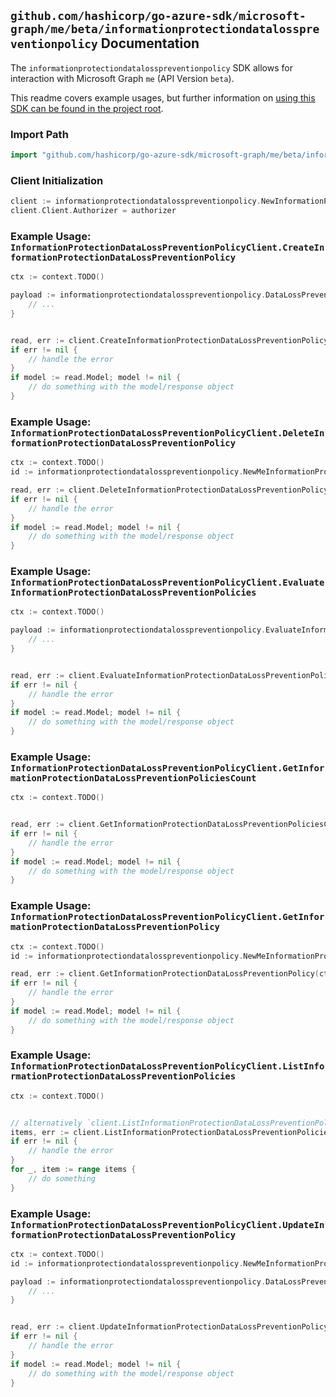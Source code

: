 
## `github.com/hashicorp/go-azure-sdk/microsoft-graph/me/beta/informationprotectiondatalosspreventionpolicy` Documentation

The `informationprotectiondatalosspreventionpolicy` SDK allows for interaction with Microsoft Graph `me` (API Version `beta`).

This readme covers example usages, but further information on [using this SDK can be found in the project root](https://github.com/hashicorp/go-azure-sdk/tree/main/docs).

### Import Path

```go
import "github.com/hashicorp/go-azure-sdk/microsoft-graph/me/beta/informationprotectiondatalosspreventionpolicy"
```


### Client Initialization

```go
client := informationprotectiondatalosspreventionpolicy.NewInformationProtectionDataLossPreventionPolicyClientWithBaseURI("https://graph.microsoft.com")
client.Client.Authorizer = authorizer
```


### Example Usage: `InformationProtectionDataLossPreventionPolicyClient.CreateInformationProtectionDataLossPreventionPolicy`

```go
ctx := context.TODO()

payload := informationprotectiondatalosspreventionpolicy.DataLossPreventionPolicy{
	// ...
}


read, err := client.CreateInformationProtectionDataLossPreventionPolicy(ctx, payload, informationprotectiondatalosspreventionpolicy.DefaultCreateInformationProtectionDataLossPreventionPolicyOperationOptions())
if err != nil {
	// handle the error
}
if model := read.Model; model != nil {
	// do something with the model/response object
}
```


### Example Usage: `InformationProtectionDataLossPreventionPolicyClient.DeleteInformationProtectionDataLossPreventionPolicy`

```go
ctx := context.TODO()
id := informationprotectiondatalosspreventionpolicy.NewMeInformationProtectionDataLossPreventionPolicyID("dataLossPreventionPolicyId")

read, err := client.DeleteInformationProtectionDataLossPreventionPolicy(ctx, id, informationprotectiondatalosspreventionpolicy.DefaultDeleteInformationProtectionDataLossPreventionPolicyOperationOptions())
if err != nil {
	// handle the error
}
if model := read.Model; model != nil {
	// do something with the model/response object
}
```


### Example Usage: `InformationProtectionDataLossPreventionPolicyClient.EvaluateInformationProtectionDataLossPreventionPolicies`

```go
ctx := context.TODO()

payload := informationprotectiondatalosspreventionpolicy.EvaluateInformationProtectionDataLossPreventionPoliciesRequest{
	// ...
}


read, err := client.EvaluateInformationProtectionDataLossPreventionPolicies(ctx, payload, informationprotectiondatalosspreventionpolicy.DefaultEvaluateInformationProtectionDataLossPreventionPoliciesOperationOptions())
if err != nil {
	// handle the error
}
if model := read.Model; model != nil {
	// do something with the model/response object
}
```


### Example Usage: `InformationProtectionDataLossPreventionPolicyClient.GetInformationProtectionDataLossPreventionPoliciesCount`

```go
ctx := context.TODO()


read, err := client.GetInformationProtectionDataLossPreventionPoliciesCount(ctx, informationprotectiondatalosspreventionpolicy.DefaultGetInformationProtectionDataLossPreventionPoliciesCountOperationOptions())
if err != nil {
	// handle the error
}
if model := read.Model; model != nil {
	// do something with the model/response object
}
```


### Example Usage: `InformationProtectionDataLossPreventionPolicyClient.GetInformationProtectionDataLossPreventionPolicy`

```go
ctx := context.TODO()
id := informationprotectiondatalosspreventionpolicy.NewMeInformationProtectionDataLossPreventionPolicyID("dataLossPreventionPolicyId")

read, err := client.GetInformationProtectionDataLossPreventionPolicy(ctx, id, informationprotectiondatalosspreventionpolicy.DefaultGetInformationProtectionDataLossPreventionPolicyOperationOptions())
if err != nil {
	// handle the error
}
if model := read.Model; model != nil {
	// do something with the model/response object
}
```


### Example Usage: `InformationProtectionDataLossPreventionPolicyClient.ListInformationProtectionDataLossPreventionPolicies`

```go
ctx := context.TODO()


// alternatively `client.ListInformationProtectionDataLossPreventionPolicies(ctx, informationprotectiondatalosspreventionpolicy.DefaultListInformationProtectionDataLossPreventionPoliciesOperationOptions())` can be used to do batched pagination
items, err := client.ListInformationProtectionDataLossPreventionPoliciesComplete(ctx, informationprotectiondatalosspreventionpolicy.DefaultListInformationProtectionDataLossPreventionPoliciesOperationOptions())
if err != nil {
	// handle the error
}
for _, item := range items {
	// do something
}
```


### Example Usage: `InformationProtectionDataLossPreventionPolicyClient.UpdateInformationProtectionDataLossPreventionPolicy`

```go
ctx := context.TODO()
id := informationprotectiondatalosspreventionpolicy.NewMeInformationProtectionDataLossPreventionPolicyID("dataLossPreventionPolicyId")

payload := informationprotectiondatalosspreventionpolicy.DataLossPreventionPolicy{
	// ...
}


read, err := client.UpdateInformationProtectionDataLossPreventionPolicy(ctx, id, payload, informationprotectiondatalosspreventionpolicy.DefaultUpdateInformationProtectionDataLossPreventionPolicyOperationOptions())
if err != nil {
	// handle the error
}
if model := read.Model; model != nil {
	// do something with the model/response object
}
```
